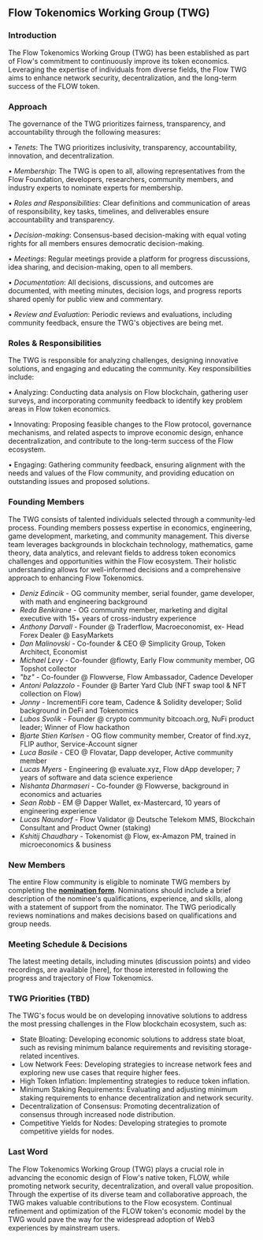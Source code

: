 ## Flow Tokenomics Working Group (TWG)

### Introduction

The Flow Tokenomics Working Group (TWG) has been established as part of Flow's commitment to continuously improve its token economics. Leveraging the expertise of individuals from diverse fields, the Flow TWG aims to enhance network security, decentralization, and the long-term success of the FLOW token.

### Approach

The governance of the TWG prioritizes fairness, transparency, and accountability through the following measures:

•	*Tenets*: The TWG prioritizes inclusivity, transparency, accountability, innovation, and decentralization.

•	*Membership*: The TWG is open to all, allowing representatives from the Flow Foundation, developers, researchers, community members, and industry experts to nominate experts for membership.

•	*Roles and Responsibilities*: Clear definitions and communication of areas of responsibility, key tasks, timelines, and deliverables ensure accountability and transparency.

•	*Decision-making*: Consensus-based decision-making with equal voting rights for all members ensures democratic decision-making.

•	*Meetings*: Regular meetings provide a platform for progress discussions, idea sharing, and decision-making, open to all members.

•	*Documentation*: All decisions, discussions, and outcomes are documented, with meeting minutes, decision logs, and progress reports shared openly for public view and commentary.

•	*Review and Evaluation*: Periodic reviews and evaluations, including community feedback, ensure the TWG's objectives are being met.

### Roles & Responsibilities

The TWG is responsible for analyzing challenges, designing innovative solutions, and engaging and educating the community. Key responsibilities include:

•	Analyzing: Conducting data analysis on Flow blockchain, gathering user surveys, and incorporating community feedback to identify key problem areas in Flow token economics.

•	Innovating: Proposing feasible changes to the Flow protocol, governance mechanisms, and related aspects to improve economic design, enhance decentralization, and contribute to the long-term success of the Flow ecosystem.

•	Engaging: Gathering community feedback, ensuring alignment with the needs and values of the Flow community, and providing education on outstanding issues and proposed solutions.

### Founding Members

The TWG consists of talented individuals selected through a community-led process. Founding members possess expertise in economics, engineering, game development, marketing, and community management. This diverse team leverages backgrounds in blockchain technology, mathematics, game theory, data analytics, and relevant fields to address token economics challenges and opportunities within the Flow ecosystem. Their holistic understanding allows for well-informed decisions and a comprehensive approach to enhancing Flow Tokenomics.

* *Deniz Edincik* -	OG community member, serial founder, game developer, with math and engineering background
* *Reda Benkirane* -	OG community member, marketing and digital executive with 15+ years of cross-industry experience
* *Anthony Darvall* -	Founder @ Traderflow, Macroeconomist, ex- Head Forex Dealer @ EasyMarkets
* *Dan Malinovski* -	Co-founder & CEO @ Simplicity Group, Token Architect, Economist
* *Michael Levy* -	Co-founder @flowty, Early Flow community member, OG Topshot collector
* *"bz"* -	Co-founder @ Flowverse, Flow Ambassador, Cadence Developer
* *Antoni Palazzolo* -	Founder @ Barter Yard Club (NFT swap tool & NFT collection on Flow)
* *Jonny* -	IncrementiFi core team, Cadence & Solidity developer; Solid background in DeFi and Tokenomics
* *Lubos Svolik* -	Founder @ crypto community bitcoach.org, NuFi product leader; Winner of Flow hackathon
* *Bjarte Stien Karlsen* -	OG flow community member, Creator of find.xyz, FLIP author, Service-Account signer
* *Luca Basile* -	CEO @ Flovatar, Dapp developer, Active community member
* *Lucas Myers* -	Engineering @ evaluate.xyz, Flow dApp developer; 7 years of software and data science experience
* *Nishanta Dharmaseri* -	Co-founder @ Flowverse, background in economics and actuaries
* *Sean Robb* -	EM @ Dapper Wallet, ex-Mastercard, 10 years of engineering experience
* *Lucas Naundorf* -	Flow Validator @ Deutsche Telekom MMS, Blockchain Consultant and Product Owner (staking)
* *Kshitij Chaudhary* -	Tokenomist @ Flow, ex-Amazon PM, trained in microeconomics & business

### New Members

The entire Flow community is eligible to nominate TWG members by completing the [**nomination form**](https://forms.gle/z5jYdqqAtWrQ18447). Nominations should include a brief description of the nominee's qualifications, experience, and skills, along with a statement of support from the nominator. The TWG periodically reviews nominations and makes decisions based on qualifications and group needs.

### Meeting Schedule & Decisions

The latest meeting details, including minutes (discussion points) and video recordings, are available [here], for those interested in following the progress and trajectory of Flow Tokenomics.

### TWG Priorities (TBD)

The TWG's focus would be on developing innovative solutions to address the most pressing challenges in the Flow blockchain ecosystem, such as:

*	State Bloating: Developing economic solutions to address state bloat, such as revising minimum balance requirements and revisiting storage-related incentives.
*	Low Network Fees: Developing strategies to increase network fees and exploring new use cases that require higher fees.
*	High Token Inflation: Implementing strategies to reduce token inflation.
*	Minimum Staking Requirements: Evaluating and adjusting minimum staking requirements to enhance decentralization and network security.
*	Decentralization of Consensus: Promoting decentralization of consensus through increased node distribution.
*	Competitive Yields for Nodes: Developing strategies to promote competitive yields for nodes.

### Last Word

The Flow Tokenomics Working Group (TWG) plays a crucial role in advancing the economic design of Flow's native token, FLOW, while promoting network security, decentralization, and overall value proposition. Through the expertise of its diverse team and collaborative approach, the TWG makes valuable contributions to the Flow ecosystem. Continual refinement and optimization of the FLOW token's economic model by the TWG would pave the way for the widespread adoption of Web3 experiences by mainstream users.
